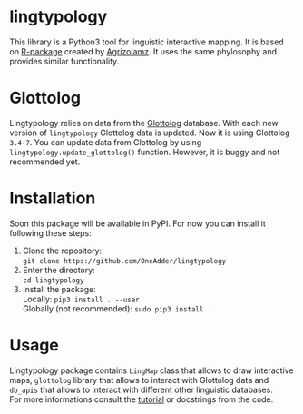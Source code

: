 # lingtypology
This library is a Python3 tool for linguistic interactive mapping.
It is based on [R-package](https://github.com/ropensci/lingtypology) created by [Agrizolamz](https://github.com/agricolamz).
It uses the same phylosophy and provides similar functionality.

# Glottolog
Lingtypology relies on data from the [Glottolog](https://glottolog.org/glottolog/language) database.
With each new version of `lingtypology` Glottolog data is updated. Now it is using Glottolog `3.4-7`.
You can update data from Glottolog by using `lingtypology.update_glottolog()` function. However, it is buggy and not recommended yet.

# Installation
Soon this package will be available in PyPI. For now you can install it following these steps:
1) Clone the repository:  
`git clone https://github.com/OneAdder/lingtypology`
2) Enter the directory:  
`cd lingtypology`
3) Install the package:  
Locally: `pip3 install . --user`  
Globally (not recommended): `sudo pip3 install .`

# Usage
Lingtypology package contains `LingMap` class that allows to draw interactive maps, `glottolog` library that allows to interact with Glottolog data and `db_apis` that allows to interact with different other linguistic databases.  
For more informations consult the [tutorial](https://github.com/OneAdder/lingtypology/blob/master/HOWTO.html) or docstrings from the code.
